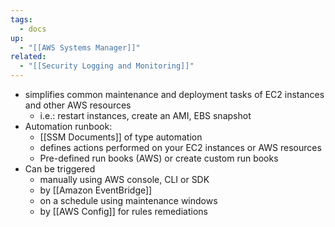 ```yaml
---
tags:
  - docs
up:
  - "[[AWS Systems Manager]]"
related:
  - "[[Security Logging and Monitoring]]"
---
```

- simplifies common maintenance and deployment tasks of EC2 instances and other AWS resources
	- i.e.: restart instances, create an AMI, EBS snapshot
- Automation runbook:
	- [[SSM Documents]] of type automation
	- defines actions performed on your EC2 instances or AWS resources
	- Pre-defined run books (AWS) or create custom run books
- Can be triggered
	- manually using AWS console, CLI or SDK
	- by [[Amazon EventBridge]]
	- on a schedule using maintenance windows
	- by [[AWS Config]] for rules remediations

